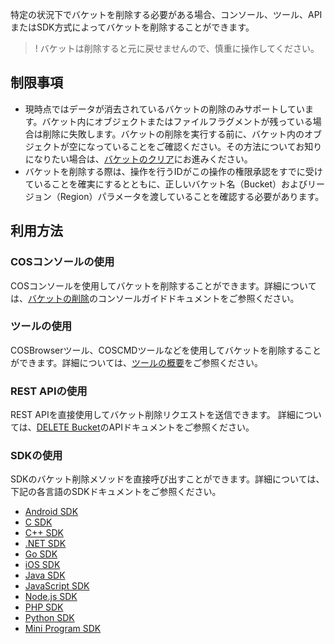 特定の状況下でバケットを削除する必要がある場合、コンソール、ツール、APIまたはSDK方式によってバケットを削除することができます。

>! バケットは削除すると元に戻せませんので、慎重に操作してください。

## 制限事項

- 現時点ではデータが消去されているバケットの削除のみサポートしています。バケット内にオブジェクトまたはファイルフラグメントが残っている場合は削除に失敗します。バケットの削除を実行する前に、バケット内のオブジェクトが空になっていることをご確認ください。その方法についてお知りになりたい場合は、[バケットのクリア](https://intl.cloud.tencent.com/document/product/436/30926)にお進みください。
- バケットを削除する際は、操作を行うIDがこの操作の権限承認をすでに受けていることを確実にするとともに、正しいバケット名（Bucket）およびリージョン（Region）パラメータを渡していることを確認する必要があります。


## 利用方法

### COSコンソールの使用

COSコンソールを使用してバケットを削除することができます。詳細については、[バケットの削除](https://intl.cloud.tencent.com/document/product/436/30361)のコンソールガイドドキュメントをご参照ください。

### ツールの使用

COSBrowserツール、COSCMDツールなどを使用してバケットを削除することができます。詳細については、[ツールの概要](https://intl.cloud.tencent.com/document/product/436/6242)をご参照ください。

### REST APIの使用

REST APIを直接使用してバケット削除リクエストを送信できます。 詳細については、[DELETE Bucket](https://intl.cloud.tencent.com/document/product/436/7732)のAPIドキュメントをご参照ください。

### SDKの使用

SDKのバケット削除メソッドを直接呼び出すことができます。詳細については、下記の各言語のSDKドキュメントをご参照ください。

- [Android SDK](https://intl.cloud.tencent.com/document/product/436/31463)
- [C SDK](https://intl.cloud.tencent.com/document/product/436/31464)
- [C++ SDK](https://intl.cloud.tencent.com/document/product/436/31465)
- [.NET SDK](https://intl.cloud.tencent.com/document/product/436/30595)
- [Go SDK](https://intl.cloud.tencent.com/document/product/436/31466)
- [iOS SDK](https://intl.cloud.tencent.com/document/product/436/31467)
- [Java SDK](https://intl.cloud.tencent.com/document/product/436/31468)
- [JavaScript SDK](https://intl.cloud.tencent.com/document/product/436/31477)
- [Node.js SDK](https://intl.cloud.tencent.com/document/product/436/31469)
- [PHP SDK](https://intl.cloud.tencent.com/document/product/436/31470)
- [Python SDK](https://intl.cloud.tencent.com/document/product/436/31471)
- [Mini Program SDK](https://www.tencentcloud.com/document/product/436/31472)

